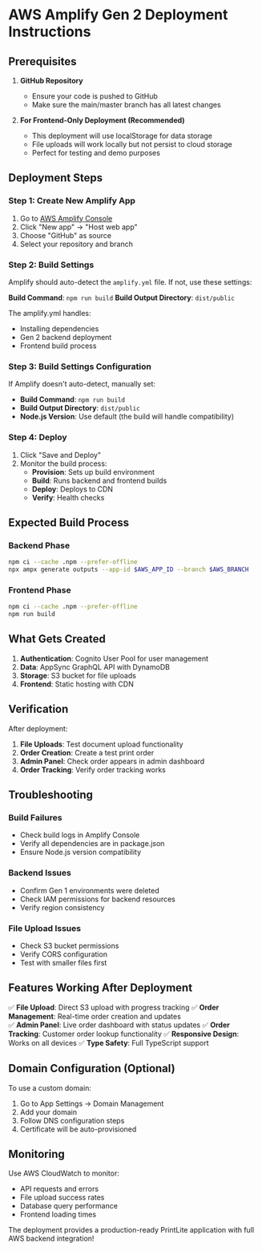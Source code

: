 # AWS Amplify Gen 2 Deployment Instructions

## Prerequisites

1. **GitHub Repository**
   - Ensure your code is pushed to GitHub
   - Make sure the main/master branch has all latest changes

2. **For Frontend-Only Deployment (Recommended)**
   - This deployment will use localStorage for data storage
   - File uploads will work locally but not persist to cloud storage
   - Perfect for testing and demo purposes

## Deployment Steps

### Step 1: Create New Amplify App

1. Go to [AWS Amplify Console](https://console.aws.amazon.com/amplify/)
2. Click "New app" → "Host web app"
3. Choose "GitHub" as source
4. Select your repository and branch

### Step 2: Build Settings

Amplify should auto-detect the `amplify.yml` file. If not, use these settings:

**Build Command**: `npm run build`
**Build Output Directory**: `dist/public`

The amplify.yml handles:
- Installing dependencies
- Gen 2 backend deployment
- Frontend build process

### Step 3: Build Settings Configuration

If Amplify doesn't auto-detect, manually set:
- **Build Command**: `npm run build`
- **Build Output Directory**: `dist/public`
- **Node.js Version**: Use default (the build will handle compatibility)

### Step 4: Deploy

1. Click "Save and Deploy"
2. Monitor the build process:
   - **Provision**: Sets up build environment
   - **Build**: Runs backend and frontend builds
   - **Deploy**: Deploys to CDN
   - **Verify**: Health checks

## Expected Build Process

### Backend Phase
```bash
npm ci --cache .npm --prefer-offline
npx ampx generate outputs --app-id $AWS_APP_ID --branch $AWS_BRANCH
```

### Frontend Phase
```bash
npm ci --cache .npm --prefer-offline
npm run build
```

## What Gets Created

1. **Authentication**: Cognito User Pool for user management
2. **Data**: AppSync GraphQL API with DynamoDB
3. **Storage**: S3 bucket for file uploads
4. **Frontend**: Static hosting with CDN

## Verification

After deployment:

1. **File Uploads**: Test document upload functionality
2. **Order Creation**: Create a test print order
3. **Admin Panel**: Check order appears in admin dashboard
4. **Order Tracking**: Verify order tracking works

## Troubleshooting

### Build Failures
- Check build logs in Amplify Console
- Verify all dependencies are in package.json
- Ensure Node.js version compatibility

### Backend Issues
- Confirm Gen 1 environments were deleted
- Check IAM permissions for backend resources
- Verify region consistency

### File Upload Issues
- Check S3 bucket permissions
- Verify CORS configuration
- Test with smaller files first

## Features Working After Deployment

✅ **File Upload**: Direct S3 upload with progress tracking
✅ **Order Management**: Real-time order creation and updates  
✅ **Admin Panel**: Live order dashboard with status updates
✅ **Order Tracking**: Customer order lookup functionality
✅ **Responsive Design**: Works on all devices
✅ **Type Safety**: Full TypeScript support

## Domain Configuration (Optional)

To use a custom domain:
1. Go to App Settings → Domain Management
2. Add your domain
3. Follow DNS configuration steps
4. Certificate will be auto-provisioned

## Monitoring

Use AWS CloudWatch to monitor:
- API requests and errors
- File upload success rates
- Database query performance
- Frontend loading times

The deployment provides a production-ready PrintLite application with full AWS backend integration!